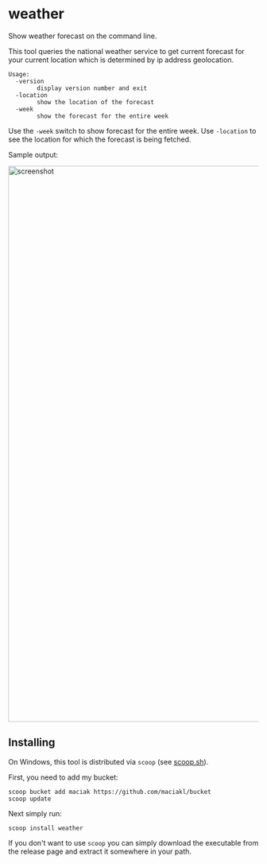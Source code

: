 # weather

Show weather forecast on the command line.

This tool queries the national weather service to get current forecast for your current location which is determined by ip address geolocation.

    Usage:
      -version
            display version number and exit
      -location
            show the location of the forecast
      -week
            show the forecast for the entire week

Use the `-week` switch to show forecast for the entire week. Use `-location` to see the location for which the forecast is being fetched.

Sample output:

<img width="1118" alt="screenshot" src="https://github.com/maciakl/weather/assets/189576/015463ae-4f69-49a9-8421-027632de7e63">

## Installing

 On Windows, this tool is distributed via `scoop` (see [scoop.sh](https://scoop.sh)).

 First, you need to add my bucket:

    scoop bucket add maciak https://github.com/maciakl/bucket
    scoop update

 Next simply run:
 
    scoop install weather

If you don't want to use `scoop` you can simply download the executable from the release page and extract it somewhere in your path.
